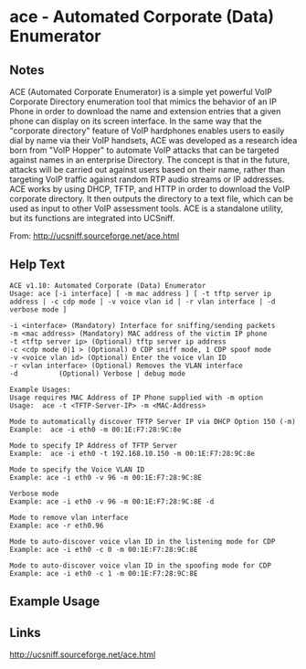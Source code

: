 # ace - Automated Corporate (Data) Enumerator

Notes
-------
ACE (Automated Corporate Enumerator) is a simple yet powerful VoIP Corporate Directory enumeration tool that mimics the behavior of an IP Phone in order to download the name and extension entries that a given phone can display on its screen interface. In the same way that the "corporate directory" feature of VoIP hardphones enables users to easily dial by name via their VoIP handsets, ACE was developed as a research idea born from "VoIP Hopper" to automate VoIP attacks that can be targeted against names in an enterprise Directory. The concept is that in the future, attacks will be carried out against users based on their name, rather than targeting VoIP traffic against random RTP audio streams or IP addresses. ACE works by using DHCP, TFTP, and HTTP in order to download the VoIP corporate directory. It then outputs the directory to a text file, which can be used as input to other VoIP assessment tools. ACE is a standalone utility, but its functions are integrated into UCSniff.

From: http://ucsniff.sourceforge.net/ace.html

Help Text
-------
```
ACE v1.10: Automated Corporate (Data) Enumerator
Usage: ace [-i interface] [ -m mac address ] [ -t tftp server ip address | -c cdp mode | -v voice vlan id | -r vlan interface | -d verbose mode ]

-i <interface> (Mandatory) Interface for sniffing/sending packets
-m <mac address> (Mandatory) MAC address of the victim IP phone 
-t <tftp server ip> (Optional) tftp server ip address 
-c <cdp mode 0|1 > (Optional) 0 CDP sniff mode, 1 CDP spoof mode 
-v <voice vlan id> (Optional) Enter the voice vlan ID 
-r <vlan interface> (Optional) Removes the VLAN interface 
-d 		    (Optional) Verbose | debug mode 

Example Usages: 
Usage requires MAC Address of IP Phone supplied with -m option
Usage:  ace -t <TFTP-Server-IP> -m <MAC-Address>

Mode to automatically discover TFTP Server IP via DHCP Option 150 (-m)
Example:  ace -i eth0 -m 00:1E:F7:28:9C:8e

Mode to specify IP Address of TFTP Server
Example:  ace -i eth0 -t 192.168.10.150 -m 00:1E:F7:28:9C:8e

Mode to specify the Voice VLAN ID
Example: ace -i eth0 -v 96 -m 00:1E:F7:28:9C:8E

Verbose mode 
Example: ace -i eth0 -v 96 -m 00:1E:F7:28:9C:8E -d

Mode to remove vlan interface
Example: ace -r eth0.96 

Mode to auto-discover voice vlan ID in the listening mode for CDP
Example: ace -i eth0 -c 0 -m 00:1E:F7:28:9C:8E

Mode to auto-discover voice vlan ID in the spoofing mode for CDP
Example: ace -i eth0 -c 1 -m 00:1E:F7:28:9C:8E

```

Example Usage
-------

Links
-------
http://ucsniff.sourceforge.net/ace.html
